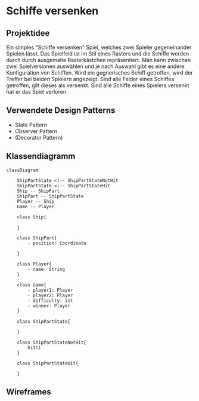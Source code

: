 # Schiffe versenken
## Projektidee
Ein simples "Schiffe versenken" Spiel, welches zwei Spieler gegeneinander Spielen lässt. Das Spielfeld ist im Stil eines Rasters und die Schiffe werden durch durch ausgemalte Rasterkästchen repräsentiert. Man kann zwischen zwei Spielversionen auswählen und je nach Auswahl gibt es eine andere Konfiguration von Schiffen.
Wird ein gegnerisches Schiff getroffen, wird der Treffer bei beiden Spielern angezeigt. Sind alle Felder eines Schiffes getroffen, gilt dieses als versenkt.
Sind alle Schiffe eines Spielers versenkt hat er das Spiel verloren.

## Verwendete Design Patterns
- State Pattern
- Observer Pattern
- (Decorator Pattern)

## Klassendiagramm

```mermaid
classDiagram

    ShipPartState <|-- ShipPartStateNotHit
    ShipPartState <|-- ShipPartStateHit
    Ship -- ShipPart
    ShipPart -- ShipPartState
    Player -- Ship
    Game -- Player

    class Ship{
        
    } 

    class ShipPart{
        - position: Coordinate

    }

    class Player{
        - name: String
    }

    class Game{
        - player1: Player
        - player2: Player
        - difficulty: int
        - winner: Player
    }

    class ShipPartState{

    }

    class ShipPartStateNotHit{
        hit()
    }

    class ShipPartStateHit{

    }
```

## Wireframes
